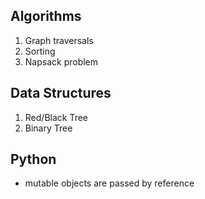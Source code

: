 ## Algorithms ## 
1. Graph traversals
2. Sorting
3. Napsack problem
## Data Structures ##
1. Red/Black Tree
2. Binary Tree
## Python ##
* mutable objects are passed by reference
